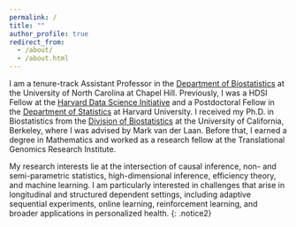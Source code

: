 ```yaml
---
permalink: /
title: ""
author_profile: true
redirect_from: 
  - /about/
  - /about.html
---
```


I am a tenure-track Assistant Professor in the [Department of Biostatistics](https://sph.unc.edu/bios/biostatistics/) at the University of North Carolina at Chapel Hill. Previously, I was a HDSI Fellow at the [Harvard Data Science Initiative](https://datascience.harvard.edu/) and a Postdoctoral Fellow in the [Department of Statistics](https://statistics.fas.harvard.edu/) at Harvard University. I received my Ph.D. in Biostatistics from the [Division of Biostatistics](https://publichealth.berkeley.edu/academics/biostatistics) at the University of California, Berkeley, where I was advised by Mark van der Laan. Before that, I earned a degree in Mathematics and worked as a research fellow at the Translational Genomics Research Institute.

<div class="spacer"></div>


My research interests lie at the intersection of causal inference, non- and semi-parametric statistics, high-dimensional inference, efficiency theory, and machine learning. I am particularly interested in challenges that arise in longitudinal and structured dependent settings, including adaptive sequential experiments, online learning, reinforcement learning, and broader applications in personalized health.
{: .notice2}
